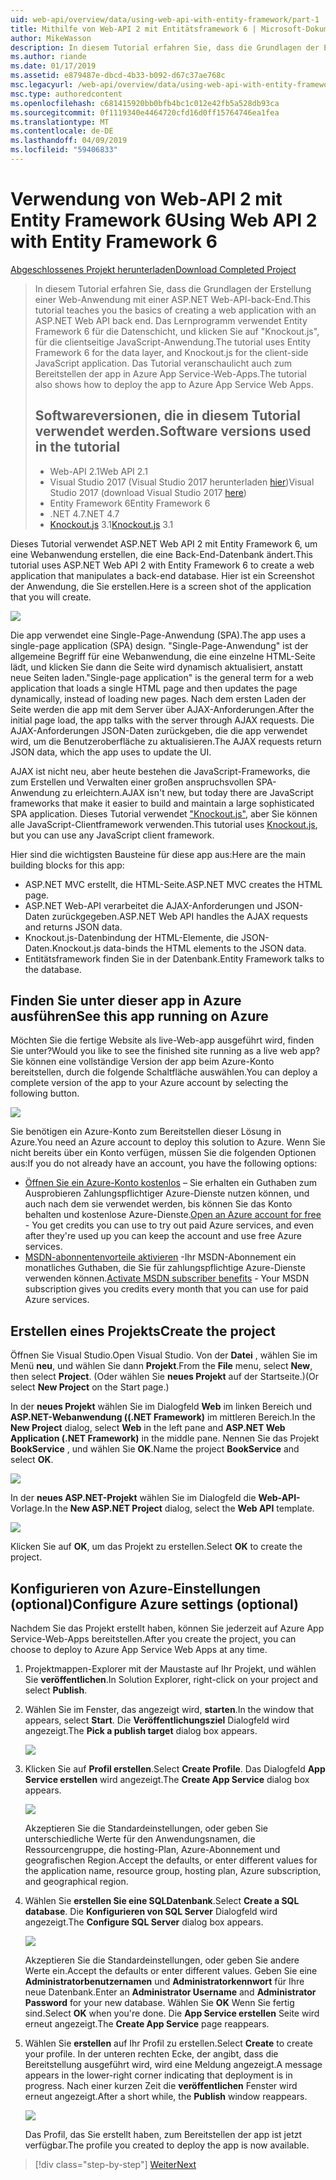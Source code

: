 ```yaml
---
uid: web-api/overview/data/using-web-api-with-entity-framework/part-1
title: Mithilfe von Web-API 2 mit Entitätsframework 6 | Microsoft-Dokumentation
author: MikeWasson
description: In diesem Tutorial erfahren Sie, dass die Grundlagen der Erstellung einer Web-Anwendung mit einer ASP.NET Web-API-back-End. Das Lernprogramm verwendet Entity Framework 6 für das Layout der Daten...
ms.author: riande
ms.date: 01/17/2019
ms.assetid: e879487e-dbcd-4b33-b092-d67c37ae768c
msc.legacyurl: /web-api/overview/data/using-web-api-with-entity-framework/part-1
msc.type: authoredcontent
ms.openlocfilehash: c681415920bb0bfb4bc1c012e42fb5a528db93ca
ms.sourcegitcommit: 0f1119340e4464720cfd16d0ff15764746ea1fea
ms.translationtype: MT
ms.contentlocale: de-DE
ms.lasthandoff: 04/09/2019
ms.locfileid: "59406833"
---
```

# <a name="using-web-api-2-with-entity-framework-6"></a><span data-ttu-id="ae626-104">Verwendung von Web-API 2 mit Entity Framework 6</span><span class="sxs-lookup"><span data-stu-id="ae626-104">Using Web API 2 with Entity Framework 6</span></span>


[<span data-ttu-id="ae626-105">Abgeschlossenes Projekt herunterladen</span><span class="sxs-lookup"><span data-stu-id="ae626-105">Download Completed Project</span></span>](https://github.com/MikeWasson/BookService)

> <span data-ttu-id="ae626-106">In diesem Tutorial erfahren Sie, dass die Grundlagen der Erstellung einer Web-Anwendung mit einer ASP.NET Web-API-back-End.</span><span class="sxs-lookup"><span data-stu-id="ae626-106">This tutorial teaches you the basics of creating a web application with an ASP.NET Web API back end.</span></span> <span data-ttu-id="ae626-107">Das Lernprogramm verwendet Entity Framework 6 für die Datenschicht, und klicken Sie auf "Knockout.js", für die clientseitige JavaScript-Anwendung.</span><span class="sxs-lookup"><span data-stu-id="ae626-107">The tutorial uses Entity Framework 6 for the data layer, and Knockout.js for the client-side JavaScript application.</span></span> <span data-ttu-id="ae626-108">Das Tutorial veranschaulicht auch zum Bereitstellen der app in Azure App Service-Web-Apps.</span><span class="sxs-lookup"><span data-stu-id="ae626-108">The tutorial also shows how to deploy the app to Azure App Service Web Apps.</span></span>
>
> ## <a name="software-versions-used-in-the-tutorial"></a><span data-ttu-id="ae626-109">Softwareversionen, die in diesem Tutorial verwendet werden.</span><span class="sxs-lookup"><span data-stu-id="ae626-109">Software versions used in the tutorial</span></span>
>
> - <span data-ttu-id="ae626-110">Web-API 2.1</span><span class="sxs-lookup"><span data-stu-id="ae626-110">Web API 2.1</span></span>
> - <span data-ttu-id="ae626-111">Visual Studio 2017 (Visual Studio 2017 herunterladen [hier](https://visualstudio.microsoft.com/downloads/?utm_medium=microsoft&utm_source=docs.microsoft.com&utm_campaign=button+cta&utm_content=download+vs2017))</span><span class="sxs-lookup"><span data-stu-id="ae626-111">Visual Studio 2017 (download Visual Studio 2017 [here](https://visualstudio.microsoft.com/downloads/?utm_medium=microsoft&utm_source=docs.microsoft.com&utm_campaign=button+cta&utm_content=download+vs2017))</span></span>
> - <span data-ttu-id="ae626-112">Entity Framework 6</span><span class="sxs-lookup"><span data-stu-id="ae626-112">Entity Framework 6</span></span>
> - <span data-ttu-id="ae626-113">.NET 4.7</span><span class="sxs-lookup"><span data-stu-id="ae626-113">.NET 4.7</span></span>
> - <span data-ttu-id="ae626-114">[Knockout.js](http://knockoutjs.com/) 3.1</span><span class="sxs-lookup"><span data-stu-id="ae626-114">[Knockout.js](http://knockoutjs.com/) 3.1</span></span>

<span data-ttu-id="ae626-115">Dieses Tutorial verwendet ASP.NET Web API 2 mit Entity Framework 6, um eine Webanwendung erstellen, die eine Back-End-Datenbank ändert.</span><span class="sxs-lookup"><span data-stu-id="ae626-115">This tutorial uses ASP.NET Web API 2 with Entity Framework 6 to create a web application that manipulates a back-end database.</span></span> <span data-ttu-id="ae626-116">Hier ist ein Screenshot der Anwendung, die Sie erstellen.</span><span class="sxs-lookup"><span data-stu-id="ae626-116">Here is a screen shot of the application that you will create.</span></span>

[![](part-1/_static/image2.png)](part-1/_static/image1.png)

<span data-ttu-id="ae626-117">Die app verwendet eine Single-Page-Anwendung (SPA).</span><span class="sxs-lookup"><span data-stu-id="ae626-117">The app uses a single-page application (SPA) design.</span></span> <span data-ttu-id="ae626-118">"Single-Page-Anwendung" ist der allgemeine Begriff für eine Webanwendung, die eine einzelne HTML-Seite lädt, und klicken Sie dann die Seite wird dynamisch aktualisiert, anstatt neue Seiten laden.</span><span class="sxs-lookup"><span data-stu-id="ae626-118">"Single-page application" is the general term for a web application that loads a single HTML page and then updates the page dynamically, instead of loading new pages.</span></span> <span data-ttu-id="ae626-119">Nach dem ersten Laden der Seite werden die app mit dem Server über AJAX-Anforderungen.</span><span class="sxs-lookup"><span data-stu-id="ae626-119">After the initial page load, the app talks with the server through AJAX requests.</span></span> <span data-ttu-id="ae626-120">Die AJAX-Anforderungen JSON-Daten zurückgeben, die die app verwendet wird, um die Benutzeroberfläche zu aktualisieren.</span><span class="sxs-lookup"><span data-stu-id="ae626-120">The AJAX requests return JSON data, which the app uses to update the UI.</span></span>

<span data-ttu-id="ae626-121">AJAX ist nicht neu, aber heute bestehen die JavaScript-Frameworks, die zum Erstellen und Verwalten einer großen anspruchsvollen SPA-Anwendung zu erleichtern.</span><span class="sxs-lookup"><span data-stu-id="ae626-121">AJAX isn't new, but today there are JavaScript frameworks that make it easier to build and maintain a large sophisticated SPA application.</span></span> <span data-ttu-id="ae626-122">Dieses Tutorial verwendet ["Knockout.js"](http://knockoutjs.com/), aber Sie können alle JavaScript-Clientframework verwenden.</span><span class="sxs-lookup"><span data-stu-id="ae626-122">This tutorial uses [Knockout.js](http://knockoutjs.com/), but you can use any JavaScript client framework.</span></span>

<span data-ttu-id="ae626-123">Hier sind die wichtigsten Bausteine für diese app aus:</span><span class="sxs-lookup"><span data-stu-id="ae626-123">Here are the main building blocks for this app:</span></span>

- <span data-ttu-id="ae626-124">ASP.NET MVC erstellt, die HTML-Seite.</span><span class="sxs-lookup"><span data-stu-id="ae626-124">ASP.NET MVC creates the HTML page.</span></span>
- <span data-ttu-id="ae626-125">ASP.NET Web-API verarbeitet die AJAX-Anforderungen und JSON-Daten zurückgegeben.</span><span class="sxs-lookup"><span data-stu-id="ae626-125">ASP.NET Web API handles the AJAX requests and returns JSON data.</span></span>
- <span data-ttu-id="ae626-126">Knockout.js-Datenbindung der HTML-Elemente, die JSON-Daten.</span><span class="sxs-lookup"><span data-stu-id="ae626-126">Knockout.js data-binds the HTML elements to the JSON data.</span></span>
- <span data-ttu-id="ae626-127">Entitätsframework finden Sie in der Datenbank.</span><span class="sxs-lookup"><span data-stu-id="ae626-127">Entity Framework talks to the database.</span></span>

## <a name="see-this-app-running-on-azure"></a><span data-ttu-id="ae626-128">Finden Sie unter dieser app in Azure ausführen</span><span class="sxs-lookup"><span data-stu-id="ae626-128">See this app running on Azure</span></span>

<span data-ttu-id="ae626-129">Möchten Sie die fertige Website als live-Web-app ausgeführt wird, finden Sie unter?</span><span class="sxs-lookup"><span data-stu-id="ae626-129">Would you like to see the finished site running as a live web app?</span></span> <span data-ttu-id="ae626-130">Sie können eine vollständige Version der app beim Azure-Konto bereitstellen, durch die folgende Schaltfläche auswählen.</span><span class="sxs-lookup"><span data-stu-id="ae626-130">You can deploy a complete version of the app to your Azure account by selecting the following button.</span></span>

[![](http://azuredeploy.net/deploybutton.png)](https://azuredeploy.net/?WT.mc_id=deploy_azure_aspnet&repository=https://github.com/tfitzmac/BookService)

<span data-ttu-id="ae626-131">Sie benötigen ein Azure-Konto zum Bereitstellen dieser Lösung in Azure.</span><span class="sxs-lookup"><span data-stu-id="ae626-131">You need an Azure account to deploy this solution to Azure.</span></span> <span data-ttu-id="ae626-132">Wenn Sie nicht bereits über ein Konto verfügen, müssen Sie die folgenden Optionen aus:</span><span class="sxs-lookup"><span data-stu-id="ae626-132">If you do not already have an account, you have the following options:</span></span>

- <span data-ttu-id="ae626-133">[Öffnen Sie ein Azure-Konto kostenlos](https://azure.microsoft.com/pricing/free-trial/?WT.mc_id=A443DD604) – Sie erhalten ein Guthaben zum Ausprobieren Zahlungspflichtiger Azure-Dienste nutzen können, und auch nach dem sie verwendet werden, bis können Sie das Konto behalten und kostenlose Azure-Dienste.</span><span class="sxs-lookup"><span data-stu-id="ae626-133">[Open an Azure account for free](https://azure.microsoft.com/pricing/free-trial/?WT.mc_id=A443DD604) - You get credits you can use to try out paid Azure services, and even after they're used up you can keep the account and use free Azure services.</span></span>
- <span data-ttu-id="ae626-134">[MSDN-abonnentenvorteile aktivieren](https://azure.microsoft.com/pricing/member-offers/msdn-benefits-details/?WT.mc_id=A443DD604) -Ihr MSDN-Abonnement ein monatliches Guthaben, die Sie für zahlungspflichtige Azure-Dienste verwenden können.</span><span class="sxs-lookup"><span data-stu-id="ae626-134">[Activate MSDN subscriber benefits](https://azure.microsoft.com/pricing/member-offers/msdn-benefits-details/?WT.mc_id=A443DD604) - Your MSDN subscription gives you credits every month that you can use for paid Azure services.</span></span>

## <a name="create-the-project"></a><span data-ttu-id="ae626-135">Erstellen eines Projekts</span><span class="sxs-lookup"><span data-stu-id="ae626-135">Create the project</span></span>

<span data-ttu-id="ae626-136">Öffnen Sie Visual Studio.</span><span class="sxs-lookup"><span data-stu-id="ae626-136">Open Visual Studio.</span></span> <span data-ttu-id="ae626-137">Von der **Datei** , wählen Sie im Menü **neu**, und wählen Sie dann **Projekt**.</span><span class="sxs-lookup"><span data-stu-id="ae626-137">From the **File** menu, select **New**, then select **Project**.</span></span> <span data-ttu-id="ae626-138">(Oder wählen Sie **neues Projekt** auf der Startseite.)</span><span class="sxs-lookup"><span data-stu-id="ae626-138">(Or select **New Project** on the Start page.)</span></span>

<span data-ttu-id="ae626-139">In der **neues Projekt** wählen Sie im Dialogfeld **Web** im linken Bereich und **ASP.NET-Webanwendung ((.NET Framework)** im mittleren Bereich.</span><span class="sxs-lookup"><span data-stu-id="ae626-139">In the **New Project** dialog, select **Web** in the left pane and **ASP.NET Web Application (.NET Framework)** in the middle pane.</span></span> <span data-ttu-id="ae626-140">Nennen Sie das Projekt **BookService** , und wählen Sie **OK**.</span><span class="sxs-lookup"><span data-stu-id="ae626-140">Name the project **BookService** and select **OK**.</span></span>

[![](part-1/_static/image11.png)](part-1/_static/image11.png)

<span data-ttu-id="ae626-141">In der **neues ASP.NET-Projekt** wählen Sie im Dialogfeld die **Web-API-** Vorlage.</span><span class="sxs-lookup"><span data-stu-id="ae626-141">In the **New ASP.NET Project** dialog, select the **Web API** template.</span></span>

[![](part-1/_static/image12.png)](part-1/_static/image12.png)


<span data-ttu-id="ae626-142">Klicken Sie auf **OK**, um das Projekt zu erstellen.</span><span class="sxs-lookup"><span data-stu-id="ae626-142">Select **OK** to create the project.</span></span>

## <a name="configure-azure-settings-optional"></a><span data-ttu-id="ae626-143">Konfigurieren von Azure-Einstellungen (optional)</span><span class="sxs-lookup"><span data-stu-id="ae626-143">Configure Azure settings (optional)</span></span>

<span data-ttu-id="ae626-144">Nachdem Sie das Projekt erstellt haben, können Sie jederzeit auf Azure App Service-Web-Apps bereitstellen.</span><span class="sxs-lookup"><span data-stu-id="ae626-144">After you create the project, you can choose to deploy to Azure App Service Web Apps at any time.</span></span> 

1. <span data-ttu-id="ae626-145">Projektmappen-Explorer mit der Maustaste auf Ihr Projekt, und wählen Sie **veröffentlichen**.</span><span class="sxs-lookup"><span data-stu-id="ae626-145">In Solution Explorer, right-click on your project and select **Publish**.</span></span>

2. <span data-ttu-id="ae626-146">Wählen Sie im Fenster, das angezeigt wird, **starten**.</span><span class="sxs-lookup"><span data-stu-id="ae626-146">In the window that appears, select **Start**.</span></span> <span data-ttu-id="ae626-147">Die **Veröffentlichungsziel** Dialogfeld wird angezeigt.</span><span class="sxs-lookup"><span data-stu-id="ae626-147">The **Pick a publish target** dialog box appears.</span></span>

   [![](part-1/_static/image14.png)](part-1/_static/image14.png)

3. <span data-ttu-id="ae626-148">Klicken Sie auf **Profil erstellen**.</span><span class="sxs-lookup"><span data-stu-id="ae626-148">Select **Create Profile**.</span></span> <span data-ttu-id="ae626-149">Das Dialogfeld **App Service erstellen** wird angezeigt.</span><span class="sxs-lookup"><span data-stu-id="ae626-149">The **Create App Service** dialog box appears.</span></span>

   [![](part-1/_static/image15.png)](part-1/_static/image15.png)

   <span data-ttu-id="ae626-150">Akzeptieren Sie die Standardeinstellungen, oder geben Sie unterschiedliche Werte für den Anwendungsnamen, die Ressourcengruppe, die hosting-Plan, Azure-Abonnement und geografischen Region.</span><span class="sxs-lookup"><span data-stu-id="ae626-150">Accept the defaults, or enter different values for the application name, resource group, hosting plan, Azure subscription, and geographical region.</span></span> 

4. <span data-ttu-id="ae626-151">Wählen Sie **erstellen Sie eine SQL­Datenbank**.</span><span class="sxs-lookup"><span data-stu-id="ae626-151">Select **Create a SQL database**.</span></span> <span data-ttu-id="ae626-152">Die **Konfigurieren von SQL Server** Dialogfeld wird angezeigt.</span><span class="sxs-lookup"><span data-stu-id="ae626-152">The **Configure SQL Server** dialog box appears.</span></span> 

   [![](part-1/_static/image16.png)](part-1/_static/image16.png)

   <span data-ttu-id="ae626-153">Akzeptieren Sie die Standardeinstellungen, oder geben Sie andere Werte ein.</span><span class="sxs-lookup"><span data-stu-id="ae626-153">Accept the defaults or enter different values.</span></span> <span data-ttu-id="ae626-154">Geben Sie eine **Administratorbenutzernamen** und **Administratorkennwort** für Ihre neue Datenbank.</span><span class="sxs-lookup"><span data-stu-id="ae626-154">Enter an **Administrator Username** and **Administrator Password** for your new database.</span></span> <span data-ttu-id="ae626-155">Wählen Sie **OK** Wenn Sie fertig sind.</span><span class="sxs-lookup"><span data-stu-id="ae626-155">Select **OK** when you're done.</span></span> <span data-ttu-id="ae626-156">Die **App Service erstellen** Seite wird erneut angezeigt.</span><span class="sxs-lookup"><span data-stu-id="ae626-156">The **Create App Service** page reappears.</span></span>

5. <span data-ttu-id="ae626-157">Wählen Sie **erstellen** auf Ihr Profil zu erstellen.</span><span class="sxs-lookup"><span data-stu-id="ae626-157">Select **Create** to create your profile.</span></span> <span data-ttu-id="ae626-158">In der unteren rechten Ecke, der angibt, dass die Bereitstellung ausgeführt wird, wird eine Meldung angezeigt.</span><span class="sxs-lookup"><span data-stu-id="ae626-158">A message appears in the lower-right corner indicating that deployment is in progress.</span></span> <span data-ttu-id="ae626-159">Nach einer kurzen Zeit die **veröffentlichen** Fenster wird erneut angezeigt.</span><span class="sxs-lookup"><span data-stu-id="ae626-159">After a short while, the **Publish** window reappears.</span></span>

    [![](part-1/_static/image17.png)](part-1/_static/image17.png)
   
    <span data-ttu-id="ae626-160">Das Profil, das Sie erstellt haben, zum Bereitstellen der app ist jetzt verfügbar.</span><span class="sxs-lookup"><span data-stu-id="ae626-160">The profile you created to deploy the app is now available.</span></span> 


> [!div class="step-by-step"]
> [<span data-ttu-id="ae626-161">Weiter</span><span class="sxs-lookup"><span data-stu-id="ae626-161">Next</span></span>](part-2.md)
